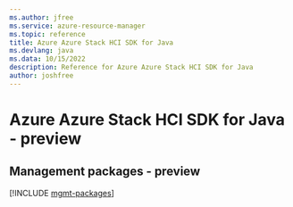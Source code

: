 ```yaml
---
ms.author: jfree
ms.service: azure-resource-manager
ms.topic: reference
title: Azure Azure Stack HCI SDK for Java
ms.devlang: java
ms.data: 10/15/2022
description: Reference for Azure Azure Stack HCI SDK for Java
author: joshfree
---
```

# Azure Azure Stack HCI SDK for Java - preview

## Management packages - preview
[!INCLUDE [mgmt-packages](azure-stack-hci-mgmt-index.md)]